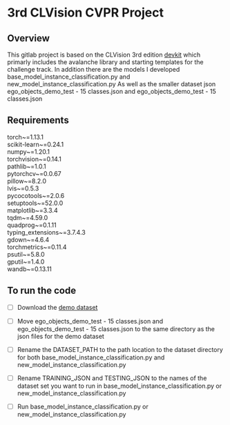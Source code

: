 # 3rd CLVision CVPR Project



## Overview

This gitlab project is based on the CLVision 3rd edition [devkit](https://github.com/ContinualAI/clvision-challenge-2022) which primarly includes the avalanche library and starting templates for the challenge track. In addition there are the models I developed base_model_instance_classification.py and new_model_instance_classification.py As well as the smaller dataset json ego_objects_demo_test - 15 classes.json and ego_objects_demo_test - 15 classes.json

## Requirements

torch~=1.13.1 <br/>
scikit-learn~=0.24.1 <br/>
numpy~=1.20.1 <br/>
torchvision~=0.14.1 <br/>
pathlib~=1.0.1 <br/>
pytorchcv~=0.0.67 <br/>
pillow~=8.2.0 <br/>
lvis~=0.5.3 <br/>
pycocotools~=2.0.6 <br/>
setuptools~=52.0.0 <br/>
matplotlib~=3.3.4 <br/>
tqdm~=4.59.0 <br/>
quadprog~=0.1.11 <br/>
typing_extensions~=3.7.4.3 <br/>
gdown~=4.6.4 <br/>
torchmetrics~=0.11.4 <br/>
psutil~=5.8.0 <br/>
gputil~=1.4.0 <br/>
wandb~=0.13.11 <br/>




## To run the code

- [ ] Download the [demo dataset](https://forms.gle/bGXCHxcGRPaTcKPg6)
- [ ] Move ego_objects_demo_test - 15 classes.json and ego_objects_demo_test - 15 classes.json to the same directory as the json files for the demo dataset
- [ ] Rename the DATASET_PATH to the path location to the dataset directory for both base_model_instance_classification.py and new_model_instance_classification.py
- [ ] Rename TRAINING_JSON and TESTING_JSON to the names of the dataset set you want to run in base_model_instance_classification.py or new_model_instance_classification.py
- [ ] Run base_model_instance_classification.py or new_model_instance_classification.py

